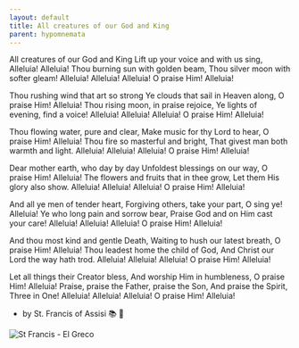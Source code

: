 ```yaml
---
layout: default
title: All creatures of our God and King
parent: hypomnemata
---
```

All creatures of our God and King Lift up your voice and with us sing, Alleluia! Alleluia! Thou burning sun with golden beam, Thou silver moon with softer gleam! Alleluia! Alleluia! Alleluia! O praise Him! Alleluia!

Thou rushing wind that art so strong Ye clouds that sail in Heaven along, O praise Him! Alleluia! Thou rising moon, in praise rejoice, Ye lights of evening, find a voice! Alleluia! Alleluia! Alleluia! O praise Him! Alleluia!

Thou flowing water, pure and clear, Make music for thy Lord to hear, O praise Him! Alleluia! Thou fire so masterful and bright, That givest man both warmth and light. Alleluia! Alleluia! Alleluia! O praise Him! Alleluia!

Dear mother earth, who day by day Unfoldest blessings on our way, O praise Him! Alleluia! The flowers and fruits that in thee grow, Let them His glory also show. Alleluia! Alleluia! Alleluia! O praise Him! Alleluia!

And all ye men of tender heart, Forgiving others, take your part, O sing ye! Alleluia! Ye who long pain and sorrow bear, Praise God and on Him cast your care! Alleluia! Alleluia! Alleluia! O praise Him! Alleluia!

And thou most kind and gentle Death, Waiting to hush our latest breath, O praise Him! Alleluia! Thou leadest home the child of God, And Christ our Lord the way hath trod. Alleluia! Alleluia! Alleluia! O praise Him! Alleluia!

Let all things their Creator bless, And worship Him in humbleness, O praise Him! Alleluia! Praise, praise the Father, praise the Son, And praise the Spirit, Three in One! Alleluia! Alleluia! Alleluia! O praise Him! Alleluia!

- by St. Francis of Assisi 📚 💬

![St Francis - El Greco](https://7robots.micro.blog/uploads/2024/94ffab352a.jpg "St Francis - El Greco")

